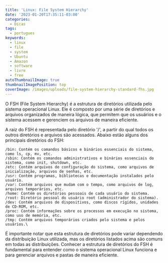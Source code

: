 ```yaml
---
title: 'Linux: File System Hierarchy'
date: '2023-01-20T17:35:11-03:00'
categories:
  - Dicas
tags:
  - portugues
keywords:
  - linux
  - file
  - system
  - Ubuntu
  - Amazon
  - software
  - livre
  - free
autoThumbnailImage: true
thumbnailImagePosition: top
coverImage: /images/uploads/file-system-hierarchy-standard-fhs.jpg
---
```

O FSH (File System Hierarchy) é a estrutura de diretórios utilizada pelo sistema operacional Linux. Ele é composto por uma série de diretórios e arquivos organizados de maneira lógica, que permitem que os usuários e o sistema acessem e gerenciem os arquivos de maneira eficiente.

A raiz do FSH é representada pelo diretório '/', a partir do qual todos os outros diretórios e arquivos são acessados. Abaixo estão alguns dos principais diretórios do FSH:

```
/bin: Contém os comandos básicos e binários essenciais do sistema, como ls, cp, mv, etc.
/sbin: Contém os comandos administrativos e binários essenciais do sistema, como init, shutdown, etc.
/etc: Contém arquivos de configuração do sistema, como arquivos de inicialização, arquivos de senhas, etc.
/usr: Contém programas, bibliotecas e documentação instalados pelo usuário.
/var: Contém arquivos que mudam com o tempo, como arquivos de log, arquivos temporários, etc.
/home: Contém os diretórios pessoais de cada usuário do sistema.
/root: Diretório pessoal do usuário root (administrador do sistema).
/dev: Contém arquivos de dispositivos, como discos rígidos, unidades de CD-ROM, etc.
/proc: Contém informações sobre os processos em execução no sistema, como uso de memória, etc.
/tmp: Contém arquivos temporários criados pelo sistema e pelos usuários.\
```

É importante notar que esta estrutura de diretórios pode variar dependendo da distribuição Linux utilizada, mas os diretórios listados acima são comuns em todas as distribuições. Conhecer a estrutura de diretórios do FSH é fundamental para entender como o sistema operacional Linux funciona e para gerenciar arquivos e pastas de maneira eficiente.
